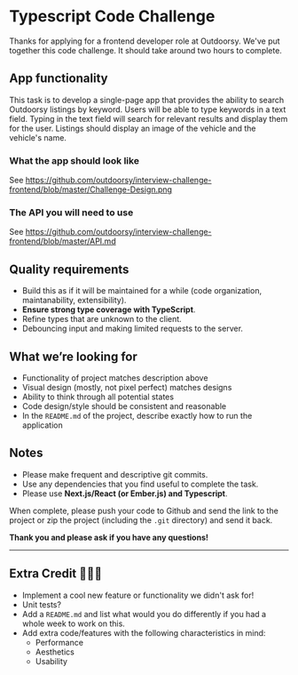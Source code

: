 # Typescript Code Challenge

Thanks for applying for a frontend developer role at Outdoorsy. We've put together this code challenge. It should take around two hours to complete.

## App functionality
This task is to develop a single-page app that provides the ability to search Outdoorsy listings by keyword. Users will be able to type keywords in a text field. Typing in the text field will search for relevant results and display them for the user. Listings should display an image of the vehicle and the vehicle's name.
### What the app should look like
See https://github.com/outdoorsy/interview-challenge-frontend/blob/master/Challenge-Design.png
### The API you will need to use
See https://github.com/outdoorsy/interview-challenge-frontend/blob/master/API.md

## Quality requirements
- Build this as if it will be maintained for a while (code organization, maintanability, extensibility).
- **Ensure strong type coverage with TypeScript**.
- Refine types that are unknown to the client.
- Debouncing input and making limited requests to the server.
## What we’re looking for
- Functionality of project matches description above
- Visual design (mostly, not pixel perfect) matches designs
- Ability to think through all potential states
- Code design/style should be consistent and reasonable
- In the `README.md` of the project, describe exactly how to run the application
## Notes
- Please make frequent and descriptive git commits.
- Use any dependencies that you find useful to complete the task.
- Please use **Next.js/React (or Ember.js) and Typescript**.

When complete, please push your code to Github and send the link to the project or zip the project (including the `.git` directory) and send it back.

**Thank you and please ask if you have any questions!**

---
## Extra Credit 🚀🚀🚀
- Implement a cool new feature or functionality we didn't ask for!
- Unit tests?
- Add a `README.md` and list what would you do differently if you had a whole week to work on this.
- Add extra code/features with the following characteristics in mind:
  - Performance
  - Aesthetics
  - Usability